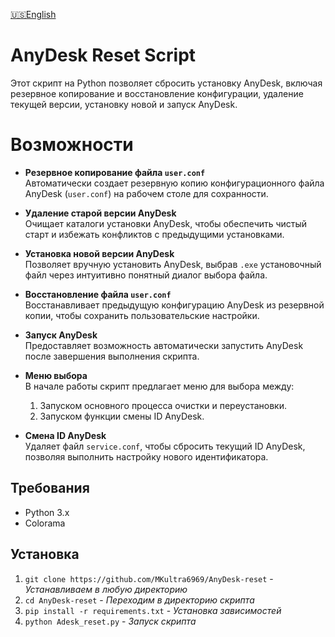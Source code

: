 [🇺🇸English](https://github.com/MKultra6969/AnyDesk-reset/blob/main/README.md)

# AnyDesk Reset Script

Этот скрипт на Python позволяет сбросить установку AnyDesk, включая резервное копирование и восстановление конфигурации, удаление текущей версии, установку новой и запуск AnyDesk.

# Возможности

- **Резервное копирование файла `user.conf`**  
  Автоматически создает резервную копию конфигурационного файла AnyDesk (`user.conf`) на рабочем столе для сохранности.

- **Удаление старой версии AnyDesk**  
  Очищает каталоги установки AnyDesk, чтобы обеспечить чистый старт и избежать конфликтов с предыдущими установками.

- **Установка новой версии AnyDesk**  
  Позволяет вручную установить AnyDesk, выбрав `.exe` установочный файл через интуитивно понятный диалог выбора файла.

- **Восстановление файла `user.conf`**  
  Восстанавливает предыдущую конфигурацию AnyDesk из резервной копии, чтобы сохранить пользовательские настройки.

- **Запуск AnyDesk**  
  Предоставляет возможность автоматически запустить AnyDesk после завершения выполнения скрипта.

- **Меню выбора**  
  В начале работы скрипт предлагает меню для выбора между:
  1. Запуском основного процесса очистки и переустановки.
  2. Запуском функции смены ID AnyDesk.

- **Смена ID AnyDesk**  
  Удаляет файл `service.conf`, чтобы сбросить текущий ID AnyDesk, позволяя выполнить настройку нового идентификатора.


## Требования
- Python 3.x
- Colorama

## Установка

1. `git clone https://github.com/MKultra6969/AnyDesk-reset` - _Устанавливаем в любую директорию_
2. `cd AnyDesk-reset` - _Переходим в директорию скрипта_
3. `pip install -r requirements.txt` - _Установка зависимостей_
4. `python Adesk_reset.py` - _Запуск скрипта_ 
